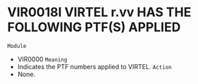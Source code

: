 # VIR0018I VIRTEL r.vv HAS THE FOLLOWING PTF(S) APPLIED
`Module`
- VIR0000
`Meaning`
- Indicates the PTF numbers applied to VIRTEL.
`Action`
- None.
